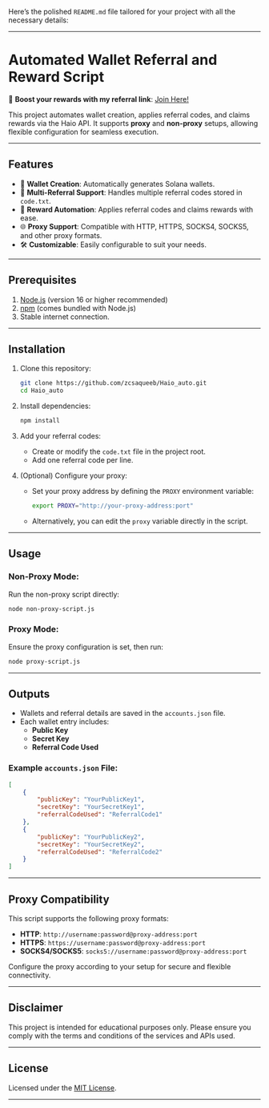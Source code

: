 Here’s the polished `README.md` file tailored for your project with all the necessary details:

---

# Automated Wallet Referral and Reward Script

🚀 **Boost your rewards with my referral link**: [Join Here!](https://haio.fun/introduction/?ref=7510bd0a69ecb690a488b3b12b2efeb8ccb99f09)

This project automates wallet creation, applies referral codes, and claims rewards via the Haio API. It supports **proxy** and **non-proxy** setups, allowing flexible configuration for seamless execution.

---

## Features
- 🔑 **Wallet Creation**: Automatically generates Solana wallets.
- 🌟 **Multi-Referral Support**: Handles multiple referral codes stored in `code.txt`.
- 🎁 **Reward Automation**: Applies referral codes and claims rewards with ease.
- 🌐 **Proxy Support**: Compatible with HTTP, HTTPS, SOCKS4, SOCKS5, and other proxy formats.
- 🛠️ **Customizable**: Easily configurable to suit your needs.

---

## Prerequisites
1. [Node.js](https://nodejs.org/) (version 16 or higher recommended)
2. [npm](https://www.npmjs.com/) (comes bundled with Node.js)
3. Stable internet connection.

---

## Installation
1. Clone this repository:
   ```bash
   git clone https://github.com/zcsaqueeb/Haio_auto.git
   cd Haio_auto
   ```

2. Install dependencies:
   ```bash
   npm install
   ```

3. Add your referral codes:
   - Create or modify the `code.txt` file in the project root.
   - Add one referral code per line.

4. (Optional) Configure your proxy:
   - Set your proxy address by defining the `PROXY` environment variable:
     ```bash
     export PROXY="http://your-proxy-address:port"
     ```
   - Alternatively, you can edit the `proxy` variable directly in the script.

---

## Usage
### Non-Proxy Mode:
Run the non-proxy script directly:
```bash
node non-proxy-script.js
```

### Proxy Mode:
Ensure the proxy configuration is set, then run:
```bash
node proxy-script.js
```

---

## Outputs
- Wallets and referral details are saved in the `accounts.json` file.
- Each wallet entry includes:
  - **Public Key**
  - **Secret Key**
  - **Referral Code Used**

### Example `accounts.json` File:
```json
[
    {
        "publicKey": "YourPublicKey1",
        "secretKey": "YourSecretKey1",
        "referralCodeUsed": "ReferralCode1"
    },
    {
        "publicKey": "YourPublicKey2",
        "secretKey": "YourSecretKey2",
        "referralCodeUsed": "ReferralCode2"
    }
]
```

---

## Proxy Compatibility
This script supports the following proxy formats:
- **HTTP**: `http://username:password@proxy-address:port`
- **HTTPS**: `https://username:password@proxy-address:port`
- **SOCKS4/SOCKS5**: `socks5://username:password@proxy-address:port`

Configure the proxy according to your setup for secure and flexible connectivity.

---

## Disclaimer
This project is intended for educational purposes only. Please ensure you comply with the terms and conditions of the services and APIs used.

---

## License
Licensed under the [MIT License](https://opensource.org/licenses/MIT).

---
